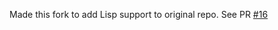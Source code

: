 Made this fork to add Lisp support to original repo. See PR [#16](https://github.com/AkmarNafi/comment-headers/pull/16)
